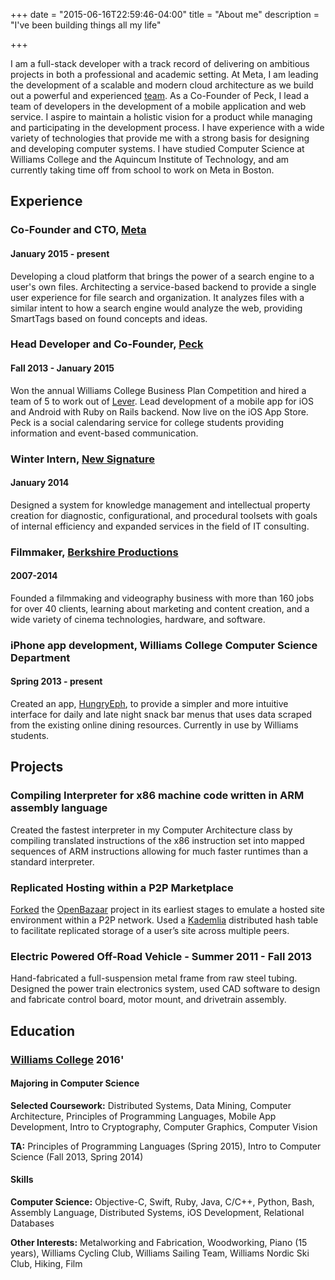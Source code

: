 +++
date = "2015-06-16T22:59:46-04:00"
title = "About me"
description = "I've been building things all my life"

+++

I am a full-stack developer with a track record of delivering on ambitious projects in both a professional and academic setting. At Meta, I am leading the development of a scalable and modern cloud architecture as we build out a powerful and experienced [team](https://meta.sc/careers). As a Co-Founder of Peck, I lead a team of developers in the development of a mobile application and web service. I aspire to maintain a holistic vision for a product while managing and participating in the development process. I have experience with a wide variety of technologies that provide me with a strong basis for designing and developing computer systems. I have studied Computer Science at Williams College and the Aquincum Institute of Technology, and am currently taking time off from school to work on Meta in Boston.

## Experience
### Co-Founder and CTO, [Meta](https://meta.sc)
#### January 2015 - present
Developing a cloud platform that brings the power of a search engine to a user's own files. Architecting a service-based backend to provide a single user experience for file search and organization. It analyzes files with a similar intent to how a search engine would analyze the web, providing SmartTags based on found concepts and ideas.

### Head Developer and Co-Founder, [Peck](https://itunes.apple.com/tr/app/peck-social-calendaring-event/id912464190)
#### Fall 2013 - January 2015
Won the annual Williams College Business Plan Competition and hired a team of 5 to work out of [Lever](http://www.leverinc.org). Lead development of a mobile app for iOS and Android with Ruby on Rails backend. Now live on the iOS App Store. Peck is a social calendaring service for college students providing information and event-based communication.

### Winter Intern, [New Signature](https://newsignature.com)
#### January 2014
Designed a system for knowledge management and intellectual property creation for diagnostic, configurational, and procedural toolsets with goals of internal efficiency and expanded services in the field of IT consulting.

### Filmmaker, [Berkshire Productions](http://berkshireproductions.com/)
#### 2007-2014
Founded a filmmaking and videography business with more than 160 jobs for over 40 clients, learning about marketing and content creation, and a wide variety of cinema technologies, hardware, and software.

### iPhone app development, Williams College Computer Science Department
#### Spring 2013 - present
Created an app, [HungryEph](https://itunes.apple.com/us/app/hungryeph/id440288933), to provide a simpler and more intuitive interface for daily and late night snack bar menus that uses data scraped from the existing online dining resources. Currently in use by Williams students.

## Projects
### Compiling Interpreter for x86 machine code written in ARM assembly language
Created the fastest interpreter in my Computer Architecture class by compiling translated instructions of the x86 instruction set into mapped sequences of ARM instructions allowing for much faster runtimes than a standard interpreter.
### Replicated Hosting within a P2P Marketplace
[Forked](https://github.com/kujenga/OpenBazaar) the [OpenBazaar](https://github.com/OpenBazaar/OpenBazaar) project in its earliest stages to emulate a hosted site environment within a P2P network. Used a [Kademlia](http://xlattice.sourceforge.net/components/protocol/kademlia/specs.html) distributed hash table to facilitate replicated storage of a user’s site across multiple peers.
### Electric Powered Off-Road Vehicle - Summer 2011 - Fall 2013
Hand-fabricated a full-suspension metal frame from raw steel tubing. Designed the power train electronics system, used CAD software to design and fabricate control board, motor mount, and drivetrain assembly.
## Education
### [Williams College](https://www.google.com/webhp?hl=en#hl=en&q=Williams+College) 2016'
#### Majoring in Computer Science
**Selected Coursework:** Distributed Systems, Data Mining, Computer Architecture, Principles of Programming Languages, Mobile App Development, Intro to Cryptography, Computer Graphics, Computer Vision

**TA:** Principles of Programming Languages (Spring 2015), Intro to Computer Science (Fall 2013, Spring 2014)
#### Skills
**Computer Science:** Objective-C, Swift, Ruby, Java, C/C++, Python, Bash, Assembly Language, Distributed Systems, iOS Development, Relational Databases

**Other Interests:** Metalworking and Fabrication, Woodworking, Piano (15 years), Williams Cycling Club, Williams Sailing Team, Williams Nordic Ski Club, Hiking, Film

<script src="//platform.linkedin.com/in.js" type="text/javascript"></script>
<script type="IN/MemberProfile" data-id="https://www.linkedin.com/in/ataylor0123" data-format="inline"></script>

